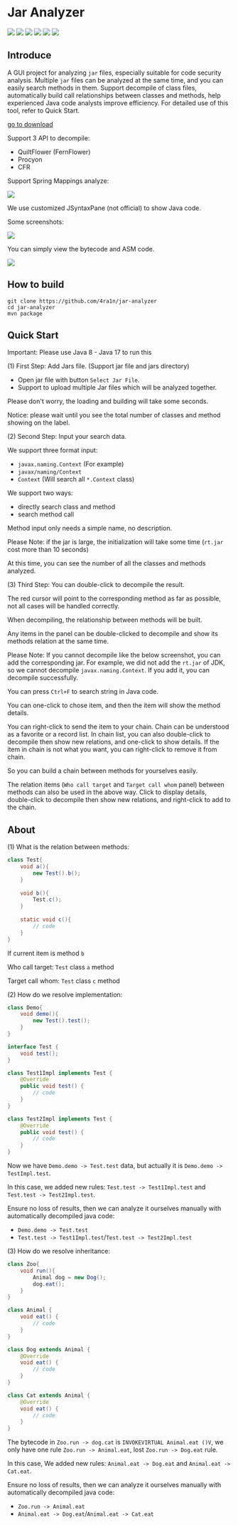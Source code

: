 # Jar Analyzer
![](https://img.shields.io/badge/build-passing-brightgreen)
![](https://img.shields.io/badge/build-Java%208-orange)
![](https://img.shields.io/badge/build-Java%2011-orange)
![](https://img.shields.io/github/downloads/4ra1n/jar-analyzer/total)
![](https://img.shields.io/github/v/release/4ra1n/jar-analyzer)
![](https://img.shields.io/badge/Java%20Code%20Lines-2538-orange)

## Introduce

A GUI project for analyzing `jar` files, especially suitable for code security analysis.
Multiple `jar` files can be analyzed at the same time, and you can easily search methods in them.
Support decompile of class files, automatically build call relationships between classes and methods,
help experienced Java code analysts improve efficiency.
For detailed use of this tool, refer to Quick Start.

[go to download](https://github.com/4ra1n/jar-analyzer/releases/latest)

Support 3 API to decompile:
- QuiltFlower (FernFlower)
- Procyon
- CFR

Support Spring Mappings analyze:

![](img/00001.jpg)

We use customized JSyntaxPane (not official) to show Java code.

Some screenshots:

![](img/018.png)

You can simply view the bytecode and ASM code.

![](img/017.png)

## How to build

```shell
git clone https://github.com/4ra1n/jar-analyzer
cd jar-analyzer
mvn package
```

## Quick Start

Important: Please use Java 8 - Java 17 to run this

(1) First Step: Add Jars file. (Support jar file and jars directory)
- Open jar file with button `Select Jar File`.
- Support to upload multiple Jar files which will be analyzed together.

Please don't worry, the loading and building will take some seconds.

Notice: please wait until you see the total number of classes and method showing on the label.

(2) Second Step: Input your search data.

We support three format input:
- `javax.naming.Context` (For example)
- `javax/naming/Context`
- `Context` (Will search all `*.Context` class)

We support two ways:
- directly search class and method
- search method call

Method input only needs a simple name, no description.

Please Note: if the jar is large, the initialization will take some time (`rt.jar` cost more than 10 seconds)

At this time, you can see the number of all the classes and methods analyzed.

(3) Third Step: You can double-click to decompile the result.

The red cursor will point to the corresponding method as far as possible, not all cases will be handled correctly.

When decompiling, the relationship between methods will be built.

Any items in the panel can be double-clicked to decompile and show its methods relation at the same time.

Please Note: If you cannot decompile like the below screenshot, you can add the corresponding jar.
For example, we did not add the `rt.jar` of JDK, so we cannot decompile `javax.naming.Context`.
If you add it, you can decompile successfully.

You can press `Ctrl+F` to search string in Java code.

You can one-click to chose item, and then the item will show the method details.

You can right-click to send the item to your chain. Chain can be understood as a favorite or a record list.
In chain list, you can also double-click to decompile then show new relations, and one-click to show details.
If the item in chain is not what you want, you can right-click to remove it from chain.

So you can build a chain between methods for yourselves easily.

The relation items (`Who call target` and `Target call whom` panel) between methods can also be used in the above way.
Click to display details, double-click to decompile then show new relations, and right-click to add to the chain.

## About

(1) What is the relation between methods:

```java
class Test{
    void a(){
        new Test().b();
    }
    
    void b(){
        Test.c();
    }
    
    static void c(){
        // code
    }
}
```

If current item is method `b`

Who call target: `Test` class `a` method

Target call whom: `Test` class `c` method

(2) How do we resolve implementation:

```java
class Demo{
    void demo(){
        new Test().test();
    }
}

interface Test {
    void test();
}

class Test1Impl implements Test {
    @Override
    public void test() {
        // code
    }
}

class Test2Impl implements Test {
    @Override
    public void test() {
        // code
    }
}
```

Now we have `Demo.demo -> Test.test` data, but actually it is `Demo.demo -> TestImpl.test`.

In this case, we added new rules: `Test.test -> Test1Impl.test` and `Test.test -> Test2Impl.test`.

Ensure no loss of results, then we can analyze it ourselves manually with automatically decompiled java code:
- `Demo.demo -> Test.test`
- `Test.test -> Test1Impl.test`/`Test.test -> Test2Impl.test`

(3) How do we resolve inheritance:

```java
class Zoo{
    void run(){
        Animal dog = new Dog();
        dog.eat();
    }
}

class Animal {
    void eat() {
        // code
    }
}

class Dog extends Animal {
    @Override
    void eat() {
        // code
    }
}

class Cat extends Animal {
    @Override
    void eat() {
        // code
    }
}
```

The bytecode in `Zoo.run -> dog.cat` is `INVOKEVIRTUAL Animal.eat ()V`, we only have one rule `Zoo.run -> Animal.eat`, lost `Zoo.run -> Dog.eat` rule.

In this case, We added new rules: `Animal.eat -> Dog.eat` and `Animal.eat -> Cat.eat`.

Ensure no loss of results, then we can analyze it ourselves manually with automatically decompiled java code:
- `Zoo.run -> Animal.eat`
- `Animal.eat -> Dog.eat`/`Animal.eat -> Cat.eat`
